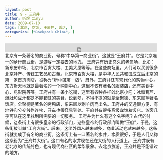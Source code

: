 ```yaml
---
layout: post
title: 9 - 王府井
author: 昕煜 Xinyu
date: 2009-07-10
tags: [北京, 吃饭, 王府井, 饭店, ]
categories: ["Backpack China", ]
---
```


<iframe src="https://archive.org/embed/slowchinese_201909/Slow_Chinese_009.mp3" width="500" height="30" frameborder="0" webkitallowfullscreen="true" mozallowfullscreen="true" allowfullscreen></iframe>
北京有一条著名的商业街，号称“中华第一商业街”，这就是“王府井”。它是北京唯一的步行商业街，是游客一定要去的地方。
王府井有历史悠久的老商场，比如：新东安市场、北京市百货大楼、工美大厦等等。在这些商场里，人们可以买到很多北京特产、传统工艺品和古董。北京市百货大楼，是中华人民共和国成立后北京的第一家百货商店，被称为“新中国第一店”。另外，王府井还有现代化的购物中心，东方新天地就是最著名的一个购物中心。这里不仅有著名的服装店，还有美食中心、电影院等等。王府井有一条小吃街，这里有各种各样的北京小吃：冰糖葫芦、爆肚和豆汁都是不能错过的美食。说到吃，不得不提的就是全聚德、东来顺等著名饭店。全聚德是著名的烤鸭店，东来顺以涮羊肉而出名。王府井的交通很方便，有地铁和公交线路连接，开车也很容易到达。王府井有很多高级宾馆和饭店。游客几乎可以在这里找到所需要的一切服务。
王府井为什么有这个名字呢？古代的时候，这条街上有很多皇帝的行政部门，这些皇帝的行政部门叫做“王府”，于是，这条街被叫做“王府大街”。后来，这里外国人越来越多，商业活动也越来越多，这条街就变成了有名的商业街。这条街上有一口著名的水井，水质很好，于是人们又称这条街为“王府井大街”。这口有名的水井现在还在大街的人行道上。
王府井既有老北京的传统特色，也有现代商业区的繁华景象。去北京旅游，王府井是不能错过的地方。
 
